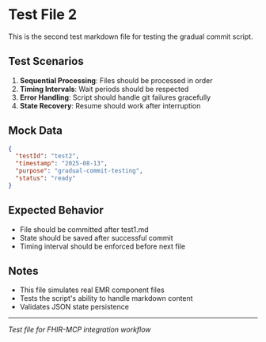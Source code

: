 # Test File 2

This is the second test markdown file for testing the gradual commit script.

## Test Scenarios
1. **Sequential Processing**: Files should be processed in order
2. **Timing Intervals**: Wait periods should be respected
3. **Error Handling**: Script should handle git failures gracefully
4. **State Recovery**: Resume should work after interruption

## Mock Data
```json
{
  "testId": "test2",
  "timestamp": "2025-08-13",
  "purpose": "gradual-commit-testing",
  "status": "ready"
}
```

## Expected Behavior
- File should be committed after test1.md
- State should be saved after successful commit
- Timing interval should be enforced before next file

## Notes
- This file simulates real EMR component files
- Tests the script's ability to handle markdown content
- Validates JSON state persistence

---
*Test file for FHIR-MCP integration workflow*
